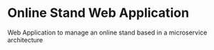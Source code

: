 # Online Stand Web Application

Web Application to manage an online stand based in a microservice architecture
